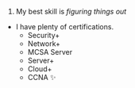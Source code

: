 1. My best skill is *figuring things out*
* I have plenty of certifications.
  * Security+
  * Network+
  * MCSA Server
  * Server+
  * Cloud+
  * CCNA
:sparkles:

